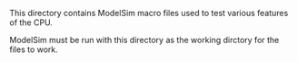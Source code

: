 This directory contains ModelSim macro files used to test various features of the CPU.

ModelSim must be run with this directory as the working dirctory for the files to work.
